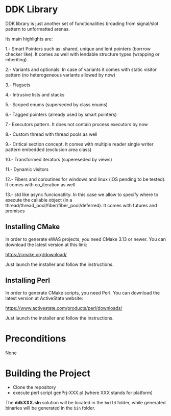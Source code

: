 DDK Library
===================

DDK library is just another set of functionalities broading from signal/slot pattern to unformatted arenas.

Its main highlights are:

1.- Smart Pointers such as: shared, unique and lent pointers (borrrow checker like). It comes as well with lendable structure types (wrapping or inheriting).

2.- Variants and optionals: In case of variants it comes with static visitor pattern (no heterogeneous variants allowed by now)

3.- Flagsets

4.- Intrusive lists and stacks

5.- Scoped enums (superseded by class enums)

6.- Tagged pointers (already used by smart pointers)

7.- Executors pattern. It does not contain process executors by now

8.- Custom thread with thread pools as well

9.- Critical section concept. It comes with multiple reader single writer pattern embedded (exclusion area class)

10.- Transformed iterators (supereseded by views)

11.- Dynamic visitors

12.- Fibers and coroutines for windows and linux (iOS pending to be tested). It comes with co_iteration as well

13.- std like async funcionatlity. In this case we allow to specify where to execute the callable object (in a thread/thread_pool/fiber/fiber_pool/deferred). It comes with futures and promises

Installing CMake
----------------

In order to generate eWAS projects, you need CMake 3.13 or newer. You can download the latest version at this link:

https://cmake.org/download/

Just launch the installer and follow the instructions.

Installing Perl
---------------

In order to generate CMake scripts, you need Perl. You can download the latest version at ActiveState website:

https://www.activestate.com/products/perl/downloads/

Just launch the installer and follow the instructions.

Preconditions
=============

None

Building the Project
====================

- Clone the repository
- execute perl script genPrj-XXX.pl (where XXX stands for platform)

The **ddkXXX.sln** solution will be located in the `build` folder, while generated binaries will be generated in the `bin` folder.